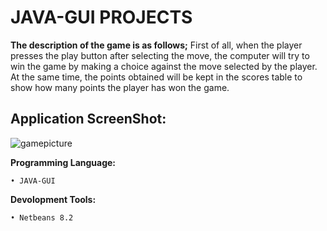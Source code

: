 # JAVA-GUI PROJECTS
 
**The description of the game is as follows;**
First of all, when the player presses the play button after selecting the move, the computer will try to win the game by making a choice against the move selected by the player. At the same time, the points obtained will be kept in the scores table to show how many points the player has won the game.

## Application ScreenShot:

![gamepicture](https://user-images.githubusercontent.com/36954450/74420723-f9047c80-4e5c-11ea-9820-012041829c49.jpg)

**Programming Language:**
```
• JAVA-GUI
```

**Devolopment Tools:**
```
• Netbeans 8.2 
```

